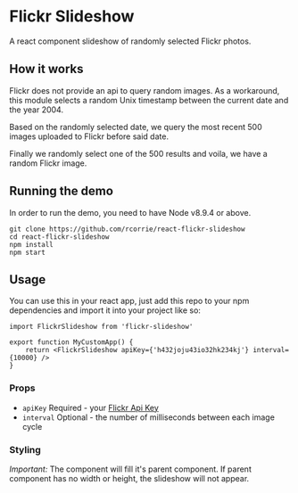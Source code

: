 # Flickr Slideshow

A react component slideshow of randomly selected Flickr photos.

## How it works

Flickr does not provide an api to query random images. As a workaround, this
module selects a random Unix timestamp between the current date and the year 
2004. 

Based on the randomly selected date, we query the most recent 500 images uploaded
to Flickr before said date.

Finally we randomly select one of the 500 results and voila, we have a random 
Flickr image.

## Running the demo

In order to run the demo, you need to have Node v8.9.4 or above.

```
git clone https://github.com/rcorrie/react-flickr-slideshow
cd react-flickr-slideshow
npm install
npm start
```

## Usage 

You can use this in your react app, just add this repo to your npm dependencies
and import it into your project like so:

```
import FlickrSlideshow from 'flickr-slideshow'

export function MyCustomApp() {
    return <FlickrSlideshow apiKey={'h432joju43io32hk234kj'} interval={10000} />
}
```

### Props

* `apiKey` Required - your [Flickr Api Key](https://www.flickr.com/services/api/misc.api_keys.html)
* `interval` Optional - the number of milliseconds between each image cycle

### Styling

*Important:* The component will fill it's parent component. If parent
component has no width or height, the slideshow will not appear.
